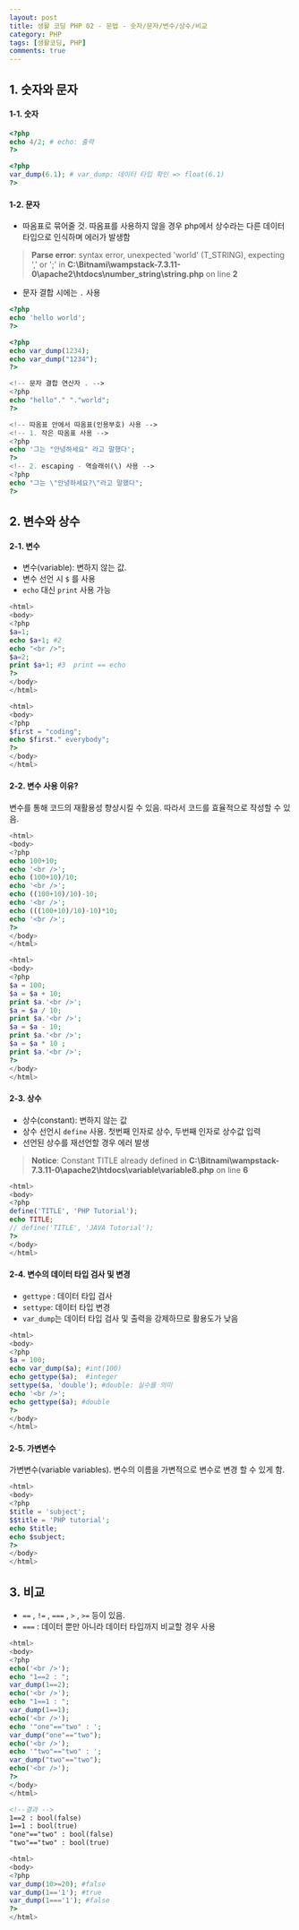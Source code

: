 ```yaml
---
layout: post
title: 생활 코딩 PHP 02 - 문법 - 숫자/문자/변수/상수/비교 
category: PHP
tags: [생활코딩, PHP]
comments: true
---
```




## 1. 숫자와 문자

#### 1-1. 숫자

```php
<?php
echo 4/2; # echo: 출력
?>

<?php
var_dump(6.1); # var_dump: 데이터 타입 확인 => float(6.1)
?>
```



#### 1-2. 문자

- 따옴표로 묶어줄 것. 따옴표를 사용하지 않을 경우 php에서 상수라는 다른 데이터 타입으로 인식하며 에러가 발생함

> **Parse error**: syntax error, unexpected 'world' (T_STRING), expecting ',' or ';' in **C:\Bitnami\wampstack-7.3.11-0\apache2\htdocs\number_string\string.php** on line **2**

- 문자 결합 시에는 `.` 사용

```php
<?php
echo 'hello world';
?>

<?php
echo var_dump(1234);
echo var_dump("1234");
?>

<!-- 문자 결합 연산자 . -->
<?php
echo "hello"." "."world";
?>

<!-- 따옴표 안에서 따옴표(인용부호) 사용 -->
<!-- 1. 작은 따옴표 사용 -->
<?php
echo '그는 "안녕하세요" 라고 말했다';
?>
<!-- 2. escaping - 역슬래쉬(\) 사용 -->
<?php
echo "그는 \"안녕하세요?\"라고 말했다";
?>
```



## 2. 변수와 상수

#### 2-1. 변수 

- 변수(variable): 변하지 않는 값.
- 변수 선언 시 `$` 를 사용
- `echo` 대신 `print` 사용 가능

```php
<html>
<body>
<?php
$a=1;
echo $a+1; #2
echo "<br />";
$a=2;
print $a+1; #3  print == echo
?>
</body>
</html>
```

```php
<html>
<body>
<?php
$first = "coding";
echo $first." everybody";
?>
</body>
</html>
```



#### 2-2. 변수 사용 이유?

변수를 통해 코드의 재활용성 향상시킬 수 있음.  따라서 코드를 효율적으로 작성할 수 있음.

```php
<html>
<body>
<?php
echo 100+10;
echo '<br />';
echo (100+10)/10;
echo '<br />';
echo ((100+10)/10)-10;
echo '<br />';
echo (((100+10)/10)-10)*10;
echo '<br />';
?>
</body>
</html>
```

```php
<html>
<body>
<?php
$a = 100;
$a = $a + 10;
print $a.'<br />';
$a = $a / 10;
print $a.'<br />';
$a = $a - 10;
print $a.'<br />';
$a = $a * 10 ;    
print $a.'<br />';
?>
</body>
</html>
```



#### 2-3. 상수

- 상수(constant): 변하지 않는 값
- 상수 선언시 `define` 사용. 첫번째 인자로 상수, 두번째 인자로 상수값 입력
- 선언된 상수를 재선언할 경우 에러 발생

> **Notice**: Constant TITLE already defined in **C:\Bitnami\wampstack-7.3.11-0\apache2\htdocs\variable\variable8.php** on line **6**

```php
<html>
<body>
<?php
define('TITLE', 'PHP Tutorial');
echo TITLE;
// define('TITLE', 'JAVA Tutorial');
?>
</body>
</html>
```



#### 2-4. 변수의 데이터 타입 검사 및 변경

- `gettype` : 데이터 타입 검사
- `settype`: 데이터 타입 변경
- `var_dump`는 데이터 타입 검사 및 출력을 강제하므로 활용도가 낮음

```php
<html>
<body>
<?php
$a = 100;
echo var_dump($a); #int(100)
echo gettype($a);  #integer
settype($a, 'double'); #double: 실수를 의미
echo '<br />';
echo gettype($a); #double
?>
</body>
</html>
```

#### 2-5. 가변변수

가변변수(variable variables).  변수의 이름을 가변적으로 변수로 변경 할 수 있게 함.

```php
<html>
<body>
<?php
$title = 'subject';
$$title = 'PHP tutorial';
echo $title;
echo $subject;
?>
</body>
</html>
```



## 3. 비교

-  `==`  ,  `!=`  ,  `===` , `>` , `>=` 등이 있음.
- `===` : 데이터 뿐만 아니라 데이터 타입까지 비교할 경우 사용

```php
<html>
<body>
<?php
echo('<br />');
echo "1==2 : ";
var_dump(1==2);
echo('<br />');
echo "1==1 : ";
var_dump(1==1);
echo('<br />');
echo '"one"=="two" : ';
var_dump("one"=="two");
echo('<br />');
echo '"two"=="two" : ';
var_dump("two"=="two");
echo('<br />');
?>
</body>
</html>
```

```html
<!--결과 -->
1==2 : bool(false)
1==1 : bool(true)
"one"=="two" : bool(false)
"two"=="two" : bool(true)
```

```php
<html>
<body>
<?php
var_dump(10>=20); #false
var_dump(1=='1'); #true
var_dump(1==='1'); #false
?>
</html>
```

